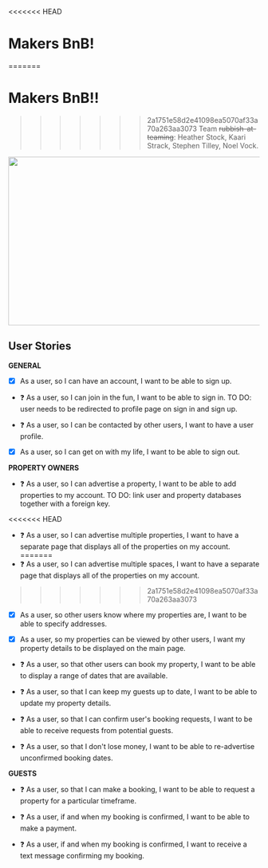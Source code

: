<<<<<<< HEAD
# Makers BnB!
=======
# Makers BnB!!
>>>>>>> 2a1751e58d2e41098ea5070af33a70a263aa3073
> Team ~~rubbish-at-teaming~~: Heather Stock, Kaari Strack, Stephen Tilley, Noel Vock.

<img align="middle" src="http://editorial.designtaxi.com/editorial-images/news-animade10112015/3.gif" width="600" height="338"/>

## User Stories

__GENERAL__

- [x] As a user, so I can have an account, I want to be able to sign up.

- :question: As a user, so I can join in the fun, I want to be able to sign in.
  TO DO: user needs to be redirected to profile page on sign in and sign up.

- :question: As a user, so I can be contacted by other users, I want to have a user profile.

- [x] As a user, so I can get on with my life, I want to be able to sign out.

__PROPERTY OWNERS__

- :question: As a user, so I can advertise a property, I want to be able to add properties to my account.
  TO DO: link user and property databases together with a foreign key.

<<<<<<< HEAD
- :question: As a user, so I can advertise multiple properties, I want to have a separate page that displays all of the properties on my account.
=======
- :question: As a user, so I can advertise multiple spaces, I want to have a separate page that displays all of the properties on my account.
>>>>>>> 2a1751e58d2e41098ea5070af33a70a263aa3073

- [x] As a user, so other users know where my properties are, I want to be able to specify addresses.

- [x] As a user, so my properties can be viewed by other users, I want my property details to be displayed on the main page.

- :question: As a user, so that other users can book my property, I want to be able to display a range of dates that are available.

- :question: As a user, so that I can keep my guests up to date, I want to be able to update my property details.

- :question: As a user, so that I can confirm user's booking requests, I want to be able to receive requests from potential guests.

- :question: As a user, so that I don't lose money, I want to be able to re-advertise unconfirmed booking dates.

__GUESTS__

- :question: As a user, so that I can make a booking, I want to be able to request a property for a particular timeframe.

- :question: As a user, if and when my booking is confirmed, I want to be able to make a payment.

- :question: As a user, if and when my booking is confirmed, I want to receive a text message confirming my booking.
